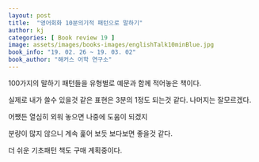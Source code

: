 ```yaml
---
layout: post
title:  "영어회화 10분의기적 패턴으로 말하기"
author: kj
categories: [ Book review 19 ]
image: assets/images/books-images/englishTalk10minBlue.jpg
book_info: "19. 02. 26 ~ 19. 03. 02"
book_author: "해커스 어학 연구소"
---
```

100가지의 말하기 패턴들을 유형별로 예문과 함께 적어놓은 책이다.

실제로 내가 쓸수 있을것 같은 표현은 3분의 1정도 되는것 같다. 나머지는 잘모르겠다.

어쨌든 열심히 외워 놓으면 나중에 도움이 되겠지

분량이 많지 않으니 계속 훑어 보듯 보다보면 좋을것 같다.

더 쉬운 기초패턴 책도 구매 계획중이다.
